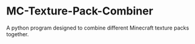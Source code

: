 # MC-Texture-Pack-Combiner
A python program designed to combine different Minecraft texture packs together.
